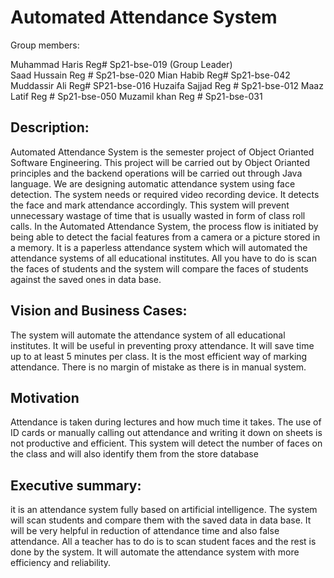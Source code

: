 # Automated Attendance System
Group members:

Muhammad Haris	Reg#	Sp21-bse-019 (Group Leader)                                                                                                                            
Saad Hussain	Reg #	Sp21-bse-020
Mian Habib	Reg# 	Sp21-bse-042                                                                                                                                   
Muddassir Ali 	Reg# 	SP21-bse-016
Huzaifa Sajjad	Reg #   Sp21-bse-012
Maaz Latif	Reg #   Sp21-bse-050
Muzamil khan	Reg #   Sp21-bse-031
	
	
	
## Description:
 Automated Attendance System is the semester project of Object Orianted Software Engineering. This project will be carried out by Object Orianted principles and the backend operations will be carried out through Java language.
We are designing automatic attendance system using face detection. The system needs or required video recording device. It detects the face and mark attendance accordingly. This system will prevent unnecessary wastage of time that is usually wasted in form of class roll calls. In the Automated Attendance System, the process flow is initiated by being able to detect the facial features from a camera or a picture stored in a memory.
It is a  paperless attendance system which will automated the attendance systems of all educational institutes.
    All you have to do is scan the faces of students and the system will compare the faces of students against the saved ones in data base.

	
## Vision and Business Cases:

The system will automate the attendance system of all educational institutes.
It will be useful in preventing proxy attendance.
It will save time up to at least 5 minutes per class.
It is the most efficient way of marking attendance.
There is no margin of mistake as there is in manual system.


##  Motivation

Attendance is taken during lectures and how much time it takes. The use of ID cards or manually calling out attendance and writing it down on sheets is not productive and efficient. This system will detect the number of faces on the class and will also identify them from the store database
	


	
## Executive summary:
it is an attendance system fully based on artificial intelligence. The system will scan students and compare them with the saved data in data base. It will be very helpful in reduction of attendance time and also false attendance. All a teacher has to do is to scan student faces and the rest is done by the system. It will automate the attendance system with more efficiency and reliability.


